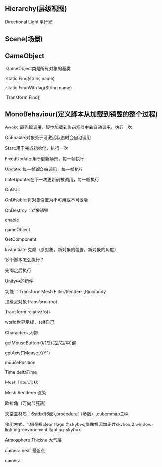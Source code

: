 ## Hierarchy(层级视图)

   Directional Light 平行光

## Scene(场景)

 

## GameObject

​     GameObject类是所有对象的基类

​     static  Find(string name)

​     static FindWithTag(String name)

​      Transform.Find()





## MonoBehaviour(定义脚本从加载到销毁的整个过程)

Awake:最先被调用，脚本加载到当前场景中会自动调用，执行一次

OnEnable:对象处于可激活状态时会自动调用 

Start:用于完成初始化，执行一次

FixedUpdate:用于更新场景，每一帧执行

Update: 每一帧都会被调用，每一帧执行

LateUpdate:在下一次更新前被调用，每一帧执行

OnGUI:

OnDisable:将对象设置为不可用或不可激活

OnDestroy：对象销毁



enable 

gameObject

GetComponent

Instantiate 克隆（原对象，新对象的位置，新对象的角度）

多个脚本怎么执行？

先绑定后执行



Unity中的组件

功能 ：Transform Mesh Filter/Renderer,Rigidbody

顶级父对象Transform.root

Transform relativeTo()

world世界坐标，self自己

Characters 人物

getMouseButton(0/1/2)(左/右/中)键

getAxis("Mouse X/Y")

mousePosition

Time.deltaTime

Mesh Filter:形状

Mesh Renderer:渲染

欧拉角（万向节死锁）

天空盒材质：6sided(6面),procedural（参数）,cubemmap三种

使用方式，1.摄像机clear flags 为skybox,摄像机添加组件skybox,2.window-lighting-environment lighting-skybox

Atmosphere Thickne 大气层

camera near 最近点

camera